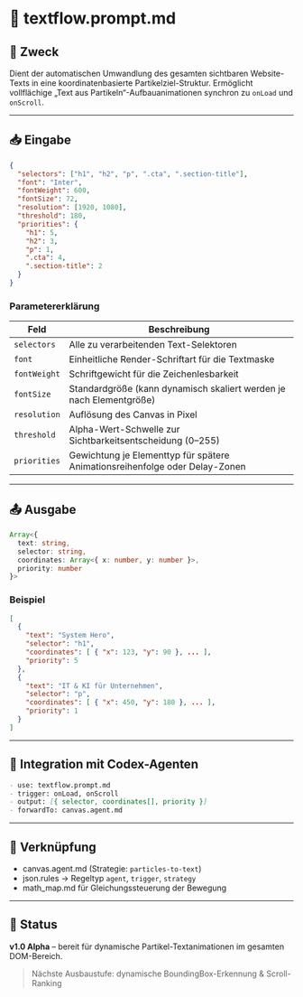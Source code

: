 # 📄 textflow\.prompt.md

## 🧠 Zweck

Dient der automatischen Umwandlung des gesamten sichtbaren Website-Texts in eine koordinatenbasierte Partikelziel-Struktur. Ermöglicht vollflächige „Text aus Partikeln“-Aufbauanimationen synchron zu `onLoad` und `onScroll`.

---

## 📥 Eingabe

```json
{
  "selectors": ["h1", "h2", "p", ".cta", ".section-title"],
  "font": "Inter",
  "fontWeight": 600,
  "fontSize": 72,
  "resolution": [1920, 1080],
  "threshold": 180,
  "priorities": {
    "h1": 5,
    "h2": 3,
    "p": 1,
    ".cta": 4,
    ".section-title": 2
  }
}
```

### Parametererklärung

| Feld         | Beschreibung                                                                |
| ------------ | --------------------------------------------------------------------------- |
| `selectors`  | Alle zu verarbeitenden Text-Selektoren                                      |
| `font`       | Einheitliche Render-Schriftart für die Textmaske                            |
| `fontWeight` | Schriftgewicht für die Zeichenlesbarkeit                                    |
| `fontSize`   | Standardgröße (kann dynamisch skaliert werden je nach Elementgröße)         |
| `resolution` | Auflösung des Canvas in Pixel                                               |
| `threshold`  | Alpha-Wert-Schwelle zur Sichtbarkeitsentscheidung (0–255)                   |
| `priorities` | Gewichtung je Elementtyp für spätere Animationsreihenfolge oder Delay-Zonen |

---

## 📤 Ausgabe

```ts
Array<{
  text: string,
  selector: string,
  coordinates: Array<{ x: number, y: number }>,
  priority: number
}>
```

### Beispiel

```json
[
  {
    "text": "System Hero",
    "selector": "h1",
    "coordinates": [ { "x": 123, "y": 90 }, ... ],
    "priority": 5
  },
  {
    "text": "IT & KI für Unternehmen",
    "selector": "p",
    "coordinates": [ { "x": 450, "y": 180 }, ... ],
    "priority": 1
  }
]
```

---

## 🔁 Integration mit Codex-Agenten

```markdown
- use: textflow.prompt.md
- trigger: onLoad, onScroll
- output: [{ selector, coordinates[], priority }]
- forwardTo: canvas.agent.md
```

---

## 🔗 Verknüpfung

- canvas.agent.md (Strategie: `particles-to-text`)
- json.rules → Regeltyp `agent`, `trigger`, `strategy`
- math\_map.md für Gleichungssteuerung der Bewegung

---

## 📍 Status

**v1.0 Alpha** – bereit für dynamische Partikel-Textanimationen im gesamten DOM-Bereich.

> Nächste Ausbaustufe: dynamische BoundingBox-Erkennung & Scroll-Ranking

